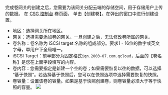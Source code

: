 完成卷网关的创建之后，您需要为该网关分配云端的存储空间，用于存储用户上传的数据。
在 [CSG 控制台](https://console.cloud.tencent.com/csg/volume) 卷页面， 单击【创建卷】。在弹出的窗口中进行创建设置。

* 地区：选择网关所在地区。
* 网关：选择需要添加卷的网关。一旦创建之后，无法修改卷所属的网关。
* 卷名称：卷名称为 iSCSI target 名称的组成部分。要求1 - 16位的数字或英文字母，单用户下全局唯一。
* iSCSI Target：前半部分为固定格式`iqn.2003-07.com.qcloud`，后面的【卷名称】是您在上面字段填写的内容。
* 卷内容：您需要指定是新建一个空的卷；如果需要恢复以往的数据，可以选择 “基于快照”。若选择基于快照后，您可以在快照选项中选择需要恢复的快照。
* 卷容量：设置该卷的容量。如果是基于快照创建卷，则卷容量必须大于等于快照的容量。
 ![](https://mc.qcloudimg.com/static/img/f5fd35f6707eec30678ad2179b79e44a/image.png)   

